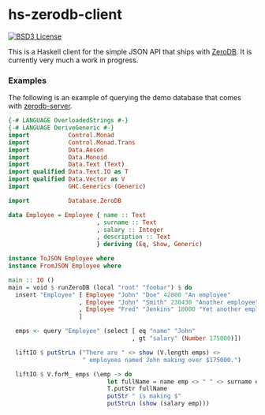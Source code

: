 # hs-zerodb-client

[![BSD3 License](https://img.shields.io/github/license/micxjo/hs-zerodb-client.svg)](https://github.com/micxjo/hs-zerodb-client/blob/master/LICENSE)

This is a Haskell client for the simple JSON API that ships with [ZeroDB](https://www.zerodb.io). It is currently very much  a work in progress.

### Examples

The following is an example of querying the demo database that comes with [zerodb-server](https://github.com/zero-db/zerodb-server).

```haskell
{-# LANGUAGE OverloadedStrings #-}
{-# LANGUAGE DeriveGeneric #-}
import           Control.Monad
import           Control.Monad.Trans
import           Data.Aeson
import           Data.Monoid
import           Data.Text (Text)
import qualified Data.Text.IO as T
import qualified Data.Vector as V
import           GHC.Generics (Generic)

import           Database.ZeroDB

data Employee = Employee { name :: Text
                         , surname :: Text
                         , salary :: Integer
                         , description :: Text
                         } deriving (Eq, Show, Generic)

instance ToJSON Employee where
instance FromJSON Employee where

main :: IO ()
main = void $ runZeroDB (local "root" "foobar") $ do
  insert "Employee" [ Employee "John" "Doe" 42000 "An employee"
                    , Employee "John" "Smith" 230430 "Another employee"
                    , Employee "Fred" "Jenkins" 10000 "Yet another employee"
                    ]

  emps <- query "Employee" (select [ eq "name" "John"
                                   , gt "salary" (Number 175000)])

  liftIO $ putStrLn ("There are " <> show (V.length emps) <>
                     " employees named John making over $175000.")

  liftIO $ V.forM_ emps (\emp -> do
                            let fullName = name emp <> " " <> surname emp
                            T.putStr fullName
                            putStr " is making $"
                            putStrLn (show (salary emp)))
```
